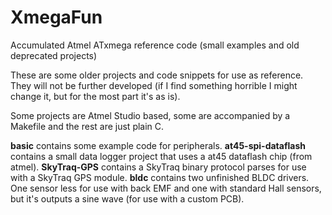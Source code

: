 # XmegaFun
Accumulated Atmel ATxmega reference code (small examples and old deprecated projects)

These are some older projects and code snippets for use as reference.
They will not be further developed (if I find something horrible I might change it, but for the most part it's as is).

Some projects are Atmel Studio based, some are accompanied by a Makefile and the rest are just plain C.

**basic** contains some example code for peripherals.
**at45-spi-dataflash** contains a small data logger project that uses a at45 dataflash chip (from atmel).
**SkyTraq-GPS** contains a SkyTraq binary protocol parses for use with a SkyTraq GPS module.
**bldc** contains two unfinished BLDC drivers. 
One sensor less for use with back EMF and one with standard Hall sensors, but it's outputs a sine wave (for use with a custom PCB).
